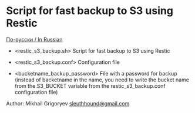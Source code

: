 # Script for fast backup to S3 using Restic

[По-русски / In Russian](README.ru.md)

- <restic_s3_backup.sh> Script for fast backup to S3 using Restic

- <restic_s3_backup.conf> Configuration file

- <bucketname_backup_password> File with a password for backup (instead of backetname in the name, you need to write the bucket name from the S3_BUCKET variable from the restic_s3_backup.conf configuration file)

Author: Mikhail Grigoryev <sleuthhound@gmail.com>
